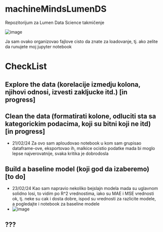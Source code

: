 # machineMindsLumenDS
Repozitorijum za Lumen Data Science takmičenje

![image](https://github.com/pipstur/machineMindsLumenDS/assets/95634547/5ca94319-a7c0-4e4b-8165-6c29a22691e9)

Ja sam ovako organizovao fajlove cisto da znate za loadovanje, tj. ako zelite da runujete moj jupyter notebook


# CheckList
## Explore the data (korelacije izmedju kolona, njihovi odnosi, izvesti zakljucke itd.) [in progress]
## Clean the data (formatirati kolone, odluciti sta sa kategorickim podacima, koji su bitni koji ne itd) [in progress]
- 21/02/24 Za ovo sam aploudovao notebook u kom sam grupisao dataframe-ove, eksportovao ih, malkice ocistio podatke mada bi moglo lepse najverovatnije, svaka kritika je dobrodosla
## Build a baseline model (koji god da izaberemo) [to do]
- 23/02/24 Kao sam napravio nekoliko bejslajn modela mada su uglavnom solidno losi, to vidim po R^2 vrednostima, iako su MAE i MSE vrednosti ok, tj. neke su cak i dosta dobre, ispod su vrednosti za razlicite modele, a pogledajte i notebook za baseline modele
- ![image](https://github.com/pipstur/machineMindsLumenDS/assets/95634547/3d1fe3a5-485d-432f-85da-0e46be8abc6e)

## ???
